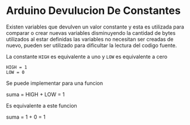 # Arduino Devulucion De Constantes

Existen variables que devulven un valor constante y esta es utilizada para comparar o crear nuevas variables disminuyendo la cantidad de bytes utilizados al estar definidas las variables no necesitan ser creadas de nuevo, pueden ser utilizado para dificultar la lectura del codigo fuente. 

La constante ```HIGH``` es equivalente a uno y ```LOW``` es equivalente a cero


``` 
HIGH = 1
LOW = 0 
```

Se puede implementar para una funcion 

suma = HIGH + LOW = 1

Es equivalente a este funcion

suma = 1 + 0 = 1


